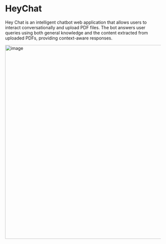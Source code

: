 # HeyChat
Hey Chat is an intelligent chatbot web application that allows users to interact conversationally and upload PDF files. The bot answers user queries using both general knowledge and the content extracted from uploaded PDFs, providing context-aware responses.

<img width="1770" height="628" alt="image" src="https://github.com/user-attachments/assets/7375f4a3-04a4-4eb0-99b2-e05745043fdb" />
